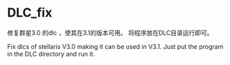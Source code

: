 # DLC_fix

修复群星3.0 的dlc ，使其在3.1的版本可用。
将程序放在DLC目录运行即可。

Fix dlcs of stellaris V3.0 making it can be used in V3.1.
Just put the program in the DLC directory and run it.
